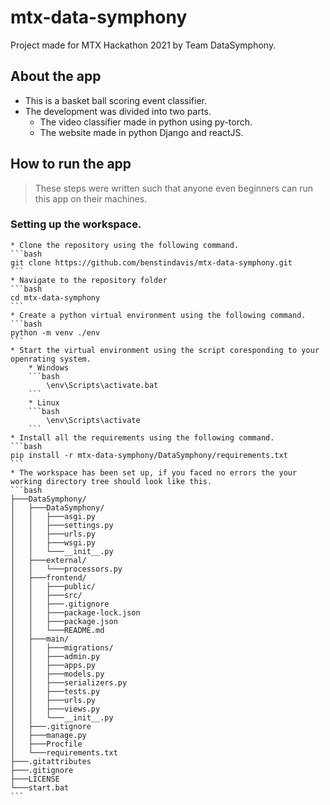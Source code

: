 # mtx-data-symphony
Project made for MTX Hackathon 2021 by Team DataSymphony.

## About the app
* This is a basket ball scoring event classifier.
* The development was divided into two parts.
    * The video classifier made in python using py-torch.
    * The website made in python Django and reactJS.


## How to run the app
> These steps were written such that anyone even beginners can run this app on their machines.
### Setting up the workspace.  
    * Clone the repository using the following command.
    ```bash
    git clone https://github.com/benstindavis/mtx-data-symphony.git
    ```
    * Navigate to the repository folder
    ```bash
    cd mtx-data-symphony
    ```
    * Create a python virtual environment using the following command.
    ```bash
    python -m venv ./env
    ```
    * Start the virtual environment using the script coresponding to your openrating system.
        * Windows 
        ```bash
            \env\Scripts\activate.bat
        ``` 
        * Linux 
        ```bash
            \env\Scripts\activate
        ```
    * Install all the requirements using the following command.
    ```bash
    pip install -r mtx-data-symphony/DataSymphony/requirements.txt
    ```
    * The workspace has been set up, if you faced no errors the your working directory tree should look like this.
    ```bash
    ├───DataSymphony/
    │   ├───DataSymphony/
    │   │   ├───asgi.py
    │   │   ├───settings.py
    │   │   ├───urls.py
    │   │   ├───wsgi.py
    │   │   └───__init__.py
    │   ├───external/
    │   │   └───processors.py
    │   ├───frontend/
    │   │   ├───public/
    │   │   ├───src/
    │   │   ├───.gitignore
    │   │   ├───package-lock.json
    │   │   ├───package.json
    │   │   └───README.md
    │   ├───main/
    │   │   ├───migrations/
    │   │   ├───admin.py
    │   │   ├───apps.py
    │   │   ├───models.py
    │   │   ├───serializers.py
    │   │   ├───tests.py
    │   │   ├───urls.py
    │   │   ├───views.py
    │   │   └───__init__.py
    │   ├───.gitignore
    │   ├───manage.py
    │   ├───Procfile
    │   └───requirements.txt
    ├───.gitattributes
    ├───.gitignore
    ├───LICENSE
    └───start.bat
    ```
